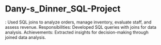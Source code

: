 # Dany-s_Dinner_SQL-Project
: Used SQL joins to analyze orders, manage inventory, evaluate staff, and assess revenue. Responsibilities: Developed SQL queries with joins for data analysis. Achievements: Extracted insights for decision-making through joined data analysis.
